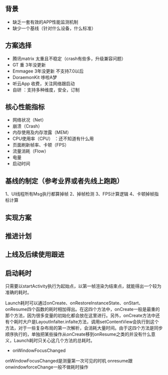 ## 背景



* 缺乏一套有效的APP性能监测机制
* 缺少一个基线（针对什么设备，什么标准）


## 方案选择

* 腾讯matrix 太重且不稳定（crash有些多，升级兼容问题）
* GT  重    3年没更新
* Emmagee   3年没更新 不支持7.0以后
* DoraemonKit 哆啦A梦
* 听云App    收费，关注网络跟启动
* 自研  ：支持多种维度，安全，订制

## 核心性能指标

* 网络状况（Net）
* 崩溃（Crash）
* 内存使用及内存泄露（MEM）
* CPU使用率（CPU） ：还不知道有什么用
* 页面刷新帧率、卡顿（FPS）
* 流量消耗（Flow）
* 电量
* 启动时间

## 基线的制定（参考业界或者先线上跑跑）

1、UI线程所有Msg执行都算掉帧 
2、掉帧检测
3、FPS计算逻辑
4、卡顿掉帧指标计算

## 实现方案


## 推进计划

## 上线及后续使用跟进


## 启动耗时

只需要以startActivity执行为起始点，以第一帧渲染为结束点，就能得出一个较为准确的耗时。

Launch耗时可以通过onCreate、onRestoreInstanceState、onStart、onResume四个函数的耗时相加得出。在这四个方法中，onCreate一般是最重的那个方法，因为很多变量的初始化都会放在这里进行。另外，onCreate方法中还有个耗时大户是LayoutInfalter.infalte方法，调用setContentView会执行到这个方法，对于一些复杂布局的第一次解析，会消耗大量时间。由于这四个方法是同步顺序执行的，单独把某些操作从onCreate移到onResume之类的并没有什么意义，Launch耗时只关心这几个方法的总耗时。
 
*  onWindowFocusChanged

 onWindowFocusChanged是测量第一次可见的时机 onresume跟onwindowforceChange一般不做耗时操作
 


 
 
 
